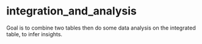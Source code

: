# integration_and_analysis
Goal is to combine two tables then do some data analysis on the integrated table, to infer insights.
